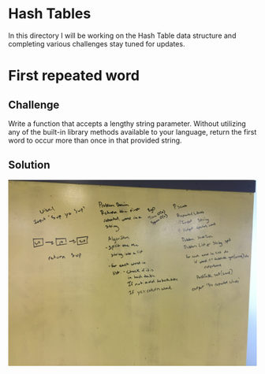 # Hash Tables
In this directory I will be working on the Hash Table data structure and completing various challenges stay tuned for updates.

# First repeated word

## Challenge
Write a function that accepts a lengthy string parameter.
Without utilizing any of the built-in library methods available to your language, return the first word to occur more than once in that provided string.

## Solution
![](../../assets/repeated-words.JPG)